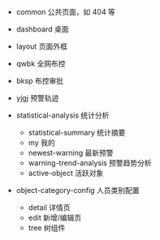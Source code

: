 - common 公共页面，如 404 等
- dashboard 桌面
- layout 页面外框

- qwbk 全网布控
- bksp 布控审批
- yjgj 预警轨迹

- statistical-analysis 统计分析

  - statistical-summary 统计摘要
  - my 我的
  - newest-warning 最新预警
  - warning-trend-analysis 预警趋势分析
  - active-object 活跃对象

- object-category-config 人员类别配置

  - detail 详情页
  - edit 新增/编辑页
  - tree 树组件
